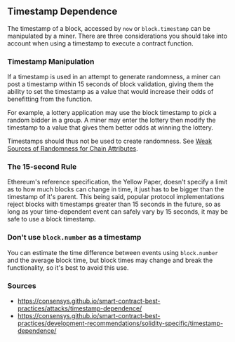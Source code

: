 ## Timestamp Dependence

The timestamp of a block, accessed by `now` or `block.timestamp` can be manipulated by a miner. There are three considerations you should take into account when using a timestamp to execute a contract function.

### Timestamp Manipulation

If a timestamp is used in an attempt to generate randomness, a miner can post a timestamp within 15 seconds of block validation, giving them the ability to set the timestamp as a value that would increase their odds of benefitting from the function.

For example, a lottery application may use the block timestamp to pick a random bidder in a group. A miner may enter the lottery then modify the timestamp to a value that gives them better odds at winning the lottery.

Timestamps should thus not be used to create randomness. See [Weak Sources of Randomness for Chain Attributes](./weak-sources-randomness.md).

### The 15-second Rule

Ethereum's reference specification, the Yellow Paper, doesn't specify a limit as to how much blocks can change in time, it just has to be bigger than the timestamp of it's parent. This being said, popular protocol implementations reject blocks with timestamps greater than 15 seconds in the future, so as long as your time-dependent event can safely vary by 15 seconds, it may be safe to use a block timestamp.

### Don't use `block.number` as a timestamp

You can estimate the time difference between events using `block.number` and the average block time, but block times may change and break the functionality, so it's best to avoid this use.


### Sources

- https://consensys.github.io/smart-contract-best-practices/attacks/timestamp-dependence/
- https://consensys.github.io/smart-contract-best-practices/development-recommendations/solidity-specific/timestamp-dependence/
